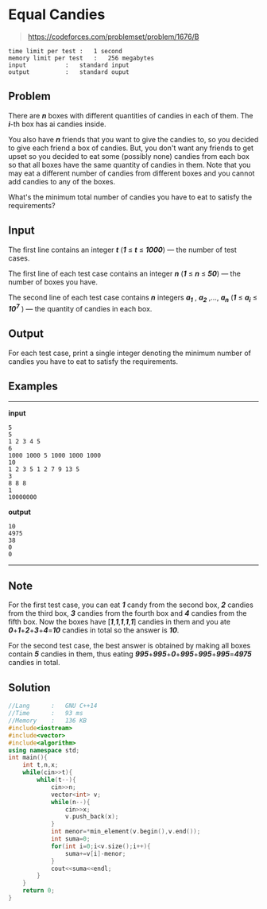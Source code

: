 # Equal Candies

> https://codeforces.com/problemset/problem/1676/B

```
time limit per test	:	1 second
memory limit per test	:	256 megabytes
input			:	standard input
output			:	standard ouput
```

## Problem

There are ***n*** boxes with different quantities of candies in each of them. The ***i***-th box has ai candies inside.

You also have ***n*** friends that you want to give the candies to, so you decided to give each friend a box of candies. But, you don't want any friends to get upset so you decided to eat some (possibly none) candies from each box so that all boxes have the same quantity of candies in them. Note that you may eat a different number of candies from different boxes and you cannot add candies to any of the boxes.

What's the minimum total number of candies you have to eat to satisfy the requirements?

## Input

The first line contains an integer ***t*** (***1*** ≤ ***t*** ≤ ***1000***) — the number of test cases.

The first line of each test case contains an integer ***n*** (***1*** ≤ ***n*** ≤ ***50***) — the number of boxes you have.

The second line of each test case contains ***n*** integers ***a<sub>1</sub>*** , ***a<sub>2</sub>*** ,…, ***a<sub>n</sub>*** (***1*** ≤ ***a<sub>i</sub>*** ≤ ***10<sup>7</sup>*** ) — the quantity of candies in each box.

## Output

For each test case, print a single integer denoting the minimum number of candies you have to eat to satisfy the requirements.

## Examples

---
**input**
```
5
5
1 2 3 4 5
6
1000 1000 5 1000 1000 1000
10
1 2 3 5 1 2 7 9 13 5
3
8 8 8
1
10000000
```
**output**
```
10
4975
38
0
0
```
---

## Note

For the first test case, you can eat ***1*** candy from the second box, ***2*** candies from the third box, ***3*** candies from the fourth box and ***4*** candies from the fifth box. Now the boxes have [***1***,***1***,***1***,***1***,***1***] candies in them and you ate ***0***+***1***+***2***+***3***+***4***=***10*** candies in total so the answer is ***10***.

For the second test case, the best answer is obtained by making all boxes contain ***5*** candies in them, thus eating ***995***+***995***+***0***+***995***+***995***+***995***=***4975*** candies in total.

## Solution

```c++
//Lang		:	GNU C++14
//Time		:	93 ms
//Memory	:	136 KB
#include<iostream>
#include<vector>
#include<algorithm>
using namespace std;
int main(){
	int t,n,x;
	while(cin>>t){
		while(t--){
			cin>>n;
			vector<int> v;
			while(n--){
				cin>>x;
				v.push_back(x);
			}
			int menor=*min_element(v.begin(),v.end());
			int suma=0;
			for(int i=0;i<v.size();i++){
				suma+=v[i]-menor;
			}
			cout<<suma<<endl;
		}
	}
	return 0;
}
```

